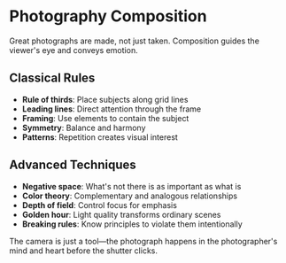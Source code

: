 # Photography Composition

Great photographs are made, not just taken. Composition guides the viewer's eye and conveys emotion.

## Classical Rules

- **Rule of thirds**: Place subjects along grid lines
- **Leading lines**: Direct attention through the frame
- **Framing**: Use elements to contain the subject
- **Symmetry**: Balance and harmony
- **Patterns**: Repetition creates visual interest

## Advanced Techniques

- **Negative space**: What's not there is as important as what is
- **Color theory**: Complementary and analogous relationships
- **Depth of field**: Control focus for emphasis
- **Golden hour**: Light quality transforms ordinary scenes
- **Breaking rules**: Know principles to violate them intentionally

The camera is just a tool—the photograph happens in the photographer's mind and heart before the shutter clicks.